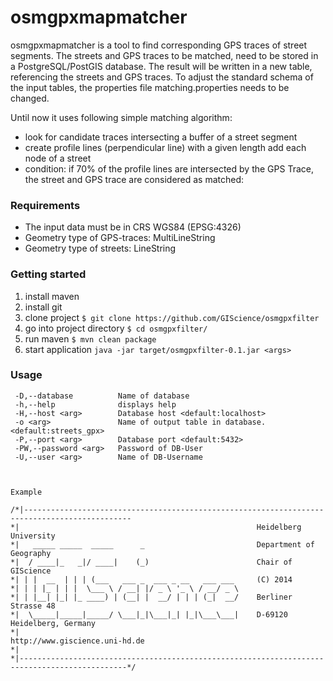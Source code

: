 # osmgpxmapmatcher
osmgpxmapmatcher is a tool to find corresponding GPS traces of street segments. The streets and GPS traces to be matched, need to be stored in a PostgreSQL/PostGIS database. 
The result will be written in a new table, referencing the streets and GPS traces. 
To adjust the standard schema of the input tables, the properties file matching.properties needs to be changed. 

 Until now it uses following simple matching algorithm:

- look for candidate traces intersecting a buffer of a street segment
- create profile lines (perpendicular line) with a given length add each node of a street 
- condition: if 70% of the profile lines are intersected by the GPS Trace, the street and GPS trace are considered as matched:

### Requirements
- The input data must be in CRS WGS84 (EPSG:4326)
- Geometry type of GPS-traces: MultiLineString
- Geometry type of streets: LineString


### Getting started

1. install maven
2. install git
3. clone project `$ git clone https://github.com/GIScience/osmgpxfilter`
4. go into project directory `$ cd osmgpxfilter/`
5. run maven `$ mvn clean package`
6. start application `java -jar target/osmgpxfilter-0.1.jar <args>`

### Usage
```
 -D,--database          Name of database
 -h,--help              displays help
 -H,--host <arg>        Database host <default:localhost>
 -o <arg>               Name of output table in database. <default:streets_gpx>
 -P,--port <arg>        Database port <default:5432>
 -PW,--password <arg>   Password of DB-User
 -U,--user <arg>        Name of DB-Username



Example

 ```
 
 ```
 /*|----------------------------------------------------------------------------------------------
 *|														Heidelberg University
 *|	  _____ _____  _____      _                     	Department of Geography		
 *|	 / ____|_   _|/ ____|    (_)                    	Chair of GIScience
 *|	| |  __  | | | (___   ___ _  ___ _ __   ___ ___ 	(C) 2014
 *|	| | |_ | | |  \___ \ / __| |/ _ \ '_ \ / __/ _ \	
 *|	| |__| |_| |_ ____) | (__| |  __/ | | | (_|  __/	Berliner Strasse 48								
 *|	 \_____|_____|_____/ \___|_|\___|_| |_|\___\___|	D-69120 Heidelberg, Germany	
 *|	        	                                       	http://www.giscience.uni-hd.de
 *|								
 *|----------------------------------------------------------------------------------------------*/
 ```
 